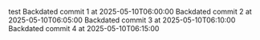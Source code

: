 test
Backdated commit 1 at 2025-05-10T06:00:00
Backdated commit 2 at 2025-05-10T06:05:00
Backdated commit 3 at 2025-05-10T06:10:00
Backdated commit 4 at 2025-05-10T06:15:00
